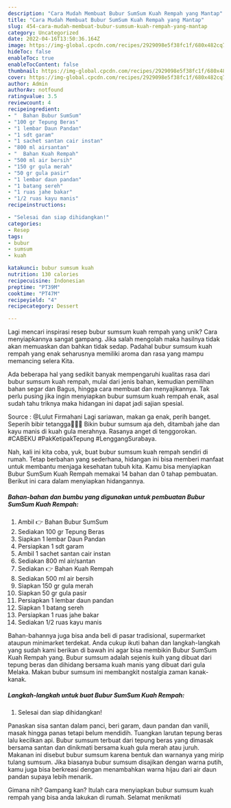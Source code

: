 ```yaml
---
description: "Cara Mudah Membuat Bubur SumSum Kuah Rempah yang Mantap"
title: "Cara Mudah Membuat Bubur SumSum Kuah Rempah yang Mantap"
slug: 454-cara-mudah-membuat-bubur-sumsum-kuah-rempah-yang-mantap
category: Uncategorized
date: 2022-04-16T13:50:36.164Z
image: https://img-global.cpcdn.com/recipes/2929098e5f38fc1f/680x482cq70/bubur-sumsum-kuah-rempah-foto-resep-utama.jpg
hideToc: false
enableToc: true
enableTocContent: false
thumbnail: https://img-global.cpcdn.com/recipes/2929098e5f38fc1f/680x482cq70/bubur-sumsum-kuah-rempah-foto-resep-utama.jpg
cover: https://img-global.cpcdn.com/recipes/2929098e5f38fc1f/680x482cq70/bubur-sumsum-kuah-rempah-foto-resep-utama.jpg
author: Admin
authorAv: notfound
ratingvalue: 3.5
reviewcount: 4
recipeingredient:
- "  Bahan Bubur SumSum"
- "100 gr Tepung Beras"
- "1 lembar Daun Pandan"
- "1 sdt garam"
- "1 sachet santan cair instan"
- "800 ml airsantan"
- "  Bahan Kuah Rempah"
- "500 ml air bersih"
- "150 gr gula merah"
- "50 gr gula pasir"
- "1 lembar daun pandan"
- "1 batang sereh"
- "1 ruas jahe bakar"
- "1/2 ruas kayu manis"
recipeinstructions:

- "Selesai dan siap dihidangkan!"
categories:
- Resep
tags:
- bubur
- sumsum
- kuah

katakunci: bubur sumsum kuah 
nutrition: 130 calories
recipecuisine: Indonesian
preptime: "PT39M"
cooktime: "PT47M"
recipeyield: "4"
recipecategory: Dessert

---
```





Lagi mencari inspirasi resep bubur sumsum kuah rempah yang unik? Cara menyiapkannya sangat gampang. Jika salah mengolah maka hasilnya tidak akan memuaskan dan bahkan tidak sedap. Padahal bubur sumsum kuah rempah yang enak seharusnya memiliki aroma dan rasa yang mampu memancing selera Kita.





Ada beberapa hal yang sedikit banyak mempengaruhi kualitas rasa dari bubur sumsum kuah rempah, mulai dari jenis bahan, kemudian pemilihan bahan segar dan Bagus, hingga cara membuat dan menyajikannya. Tak perlu pusing jika ingin menyiapkan bubur sumsum kuah rempah enak,      asal sudah tahu triknya maka hidangan ini dapat jadi sajian spesial.














Source : @Lulut Firmahani Lagi sariawan, makan ga enak, perih banget. Seperih bibir tetangga🤭🤭🤭 Bikin bubur sumsum aja deh, ditambah jahe dan kayu manis di kuah gula merahnya. Rasanya anget di tenggorokan. #CABEKU #PakKetipakTepung #LenggangSurabaya.






Nah, kali ini kita coba, yuk, buat bubur sumsum kuah rempah sendiri di rumah. Tetap berbahan yang sederhana, hidangan ini bisa memberi manfaat untuk membantu menjaga kesehatan tubuh kita. Kamu bisa menyiapkan Bubur SumSum Kuah Rempah memakai 14 bahan dan 0 tahap pembuatan. Berikut ini cara dalam menyiapkan hidangannya.

<!--inarticleads1-->

##### Bahan-bahan dan bumbu yang digunakan untuk pembuatan Bubur SumSum Kuah Rempah:

1. Ambil  👉 Bahan Bubur SumSum
1. Sediakan 100 gr Tepung Beras
1. Siapkan 1 lembar Daun Pandan
1. Persiapkan 1 sdt garam
1. Ambil 1 sachet santan cair instan
1. Sediakan 800 ml air/santan
1. Sediakan  👉 Bahan Kuah Rempah
1. Sediakan 500 ml air bersih
1. Siapkan 150 gr gula merah
1. Siapkan 50 gr gula pasir
1. Persiapkan 1 lembar daun pandan
1. Siapkan 1 batang sereh
1. Persiapkan 1 ruas jahe bakar
1. Sediakan 1/2 ruas kayu manis


Bahan-bahannya juga bisa anda beli di pasar tradisional, supermarket ataupun minimarket terdekat. Anda cukup ikuti bahan dan langkah-langkah yang sudah kami berikan di bawah ini agar bisa membikin Bubur SumSum Kuah Rempah yang. Bubur sumsum adalah sejenis kuih yang dibuat dari tepung beras dan dihidang bersama kuah manis yang dibuat dari gula Melaka. Makan bubur sumsum ini membangkit nostalgia zaman kanak-kanak. 

<!--inarticleads2-->

##### Langkah-langkah untuk buat Bubur SumSum Kuah Rempah:


1. Selesai dan siap dihidangkan!

Panaskan sisa santan dalam panci, beri garam, daun pandan dan vanili, masak hingga panas tetapi belum mendidih. Tuangkan larutan tepung beras lalu kecilkan api. Bubur sumsum terbuat dari tepung beras yang dimasak bersama santan dan dinikmati bersama kuah gula merah atau juruh. Makanan ini disebut bubur sumsum karena bentuk dan warnanya yang mirip tulang sumsum. Jika biasanya bubur sumsum disajikan dengan warna putih, kamu juga bisa berkreasi dengan menambahkan warna hijau dari air daun pandan supaya lebih menarik. 

Gimana nih? Gampang kan? Itulah cara menyiapkan bubur sumsum kuah rempah yang bisa anda lakukan di rumah. Selamat menikmati

